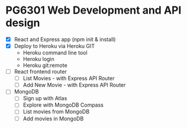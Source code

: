 # PG6301 Web Development and API design

* [x] React and Express app (npm init & install)
* [x] Deploy to Heroku via Heroku GIT
   * Heroku command line tool
   * Heroku login
   * Heroku git:remote
* [ ] React frontend router
  * [ ] List Movies - with Express API Router
  * [ ] Add New Movie - with Express API Router
* [ ] MongoDB
  * [ ] Sign up with Atlas
  * [ ] Explore with MongoDB Compass
  * [ ] List movies from MongoDB
  * [ ] Add movies in MongoDB